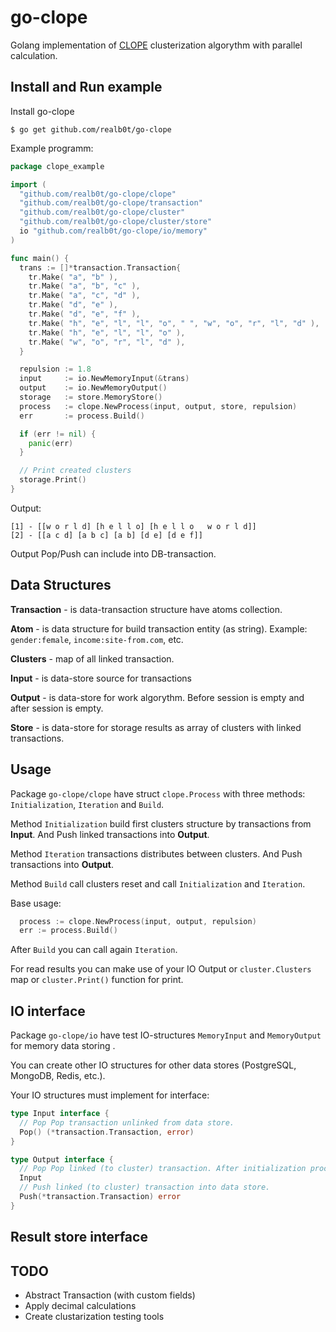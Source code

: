 # go-clope

Golang implementation of [CLOPE](https://www.google.ru/search?q=clope) clusterization algorythm with parallel calculation.

## Install and Run example

Install go-clope
```
$ go get github.com/realb0t/go-clope
```

Example programm:
```go
package clope_example

import (
  "github.com/realb0t/go-clope/clope"
  "github.com/realb0t/go-clope/transaction"
  "github.com/realb0t/go-clope/cluster"
  "github.com/realb0t/go-clope/cluster/store"
  io "github.com/realb0t/go-clope/io/memory"
)

func main() {
  trans := []*transaction.Transaction{ 
    tr.Make( "a", "b" ),
    tr.Make( "a", "b", "c" ),
    tr.Make( "a", "c", "d" ),
    tr.Make( "d", "e" ),
    tr.Make( "d", "e", "f" ),
    tr.Make( "h", "e", "l", "l", "o", " ", "w", "o", "r", "l", "d" ),
    tr.Make( "h", "e", "l", "l", "o" ),
    tr.Make( "w", "o", "r", "l", "d" ),
  }

  repulsion := 1.8
  input     := io.NewMemoryInput(&trans)
  output    := io.NewMemoryOutput()
  storage   := store.MemoryStore()
  process   := clope.NewProcess(input, output, store, repulsion)
  err       := process.Build()

  if (err != nil) {
    panic(err)
  }

  // Print created clusters
  storage.Print()
}
```

Output:
```
[1] - [[w o r l d] [h e l l o] [h e l l o   w o r l d]]
[2] - [[a c d] [a b c] [a b] [d e] [d e f]]
```

Output Pop/Push can include into DB-transaction.

## Data Structures

**Transaction** - is data-transaction structure have atoms collection.

**Atom** - is data structure for build transaction entity (as string). 
Example: `gender:female`, `income:site-from.com`, etc.

**Clusters** - map of all linked transaction.

**Input** - is data-store source for transactions

**Output** - is data-store for work algorythm. Before session is empty and after session is empty.

**Store** - is data-store for storage results as array of clusters with linked transactions. 

## Usage

Package `go-clope/clope` have struct `clope.Process` with three methods:
`Initialization`, `Iteration` and `Build`.

Method `Initialization` build first clusters structure by transactions from **Input**. And Push linked transactions into **Output**.

Method `Iteration` transactions distributes between clusters. And Push transactions into **Output**.

Method `Build` call clusters reset and call `Initialization` and `Iteration`.

Base usage:
```go
  process := clope.NewProcess(input, output, repulsion)
  err := process.Build()
```

After `Build` you can call again `Iteration`.

For read results you can make use of your IO Output or `cluster.Clusters` map or `cluster.Print()` function for print.

## IO interface

Package `go-clope/io` have test IO-structures `MemoryInput` and `MemoryOutput` for memory data storing . 

You can create other IO structures for other data stores (PostgreSQL, MongoDB, Redis, etc.).

Your IO structures must implement for interface:
```go
type Input interface {
  // Pop Pop transaction unlinked from data store.
  Pop() (*transaction.Transaction, error)
}

type Output interface {
  // Pop Pop linked (to cluster) transaction. After initialization process.
  Input
  // Push linked (to cluster) transaction into data store.
  Push(*transaction.Transaction) error
}
```

## Result store interface



## TODO

- Abstract Transaction (with custom fields)
- Apply decimal calculations
- Create clustarization testing tools